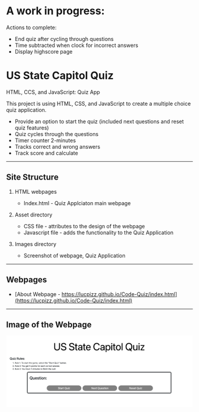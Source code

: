 # A work in progress:

Actions to complete:

- End quiz after cycling through questions
- Time subtracted when clock for incorrect answers
- Display highscore page

# US State Capitol Quiz

HTML, CCS, and JavaScript: Quiz App

This project is using HTML, CSS, and JavaScript to create a multiple choice quiz application.

- Provide an option to start the quiz (included next questions and reset quiz features)
- Quiz cycles through the questions
- Timer counter 2-minutes
- Tracks correct and wrong answers
- Track score and calculate

---

## Site Structure

1. HTML webpages
   - Index.html - Quiz Applciaton main webpage
2. Asset directory

   - CSS file - attributes to the design of the webpage
   - Javascript file - adds the functionality to the Quiz Application

3. Images directory
   - Screenshot of webpage, Quiz Application

---

## Webpages

- [About Webpage - https://lucpizz.github.io/Code-Quiz/index.html](https://lucpizz.github.io/Code-Quiz/index.html)

---

## Image of the Webpage

![Screenshot of Quiz App webpage](/images/quiz.png)
